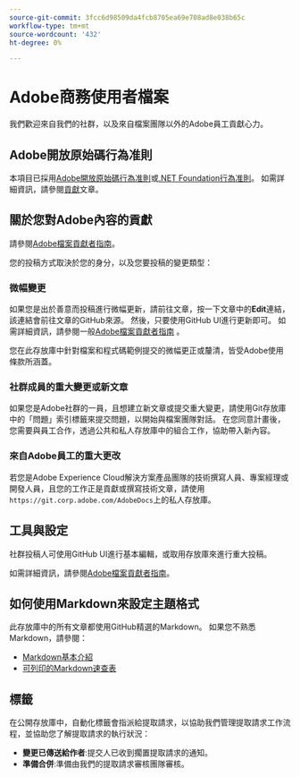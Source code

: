 ```yaml
---
source-git-commit: 3fcc6d98509da4fcb8705ea69e708ad8e038b65c
workflow-type: tm+mt
source-wordcount: '432'
ht-degree: 0%

---
```

# Adobe商務使用者檔案

我們歡迎來自我們的社群，以及來自檔案團隊以外的Adobe員工貢獻心力。

## Adobe開放原始碼行為准則

本項目已採用[Adobe開放原始碼行為准則](code-of-conduct.md)或[.NET Foundation行為准則](https://dotnetfoundation.org/code-of-conduct)。 如需詳細資訊，請參閱[貢獻](contributing.md)文章。

## 關於您對Adobe內容的貢獻

請參閱[Adobe檔案貢獻者指南](https://docs.adobe.com/content/help/en/contributor/contributor-guide/introduction.html)。

您的投稿方式取決於您的身分，以及您要投稿的變更類型：

### 微幅變更

如果您是出於善意而投稿進行微幅更新，請前往文章，按一下文章中的&#x200B;**Edit**&#x200B;連結，該連結會前往文章的GitHub來源。 然後，只要使用GitHub UI進行更新即可。 如需詳細資訊，請參閱一般[Adobe檔案貢獻者指南](https://docs.adobe.com/content/help/en/contributor/contributor-guide/introduction.html) 。

您在此存放庫中針對檔案和程式碼範例提交的微幅更正或釐清，皆受Adobe使用條款所涵蓋。

### 社群成員的重大變更或新文章

如果您是Adobe社群的一員，且想建立新文章或提交重大變更，請使用Git存放庫中的「問題」索引標籤來提交問題，以開始與檔案團隊對話。 在您同意計畫後，您需要與員工合作，透過公共和私人存放庫中的組合工作，協助帶入新內容。

<!--
If you submit a pull request with significant changes to documentation and code examples, you'll see a message in the pull request asking you to submit an online contribution license agreement (CLA). We need you to complete the online form before we can review your pull request.
-->

### 來自Adobe員工的重大更改

若您是Adobe Experience Cloud解決方案產品團隊的技術撰寫人員、專案經理或開發人員，且您的工作正是貢獻或撰寫技術文章，請使用`https://git.corp.adobe.com/AdobeDocs`上的私人存放庫。

<!--Employees from other parts of the Adobe world should use the public repo for minor updates.-->

## 工具與設定

社群投稿人可使用GitHub UI進行基本編輯，或取用存放庫來進行重大投稿。

如需詳細資訊，請參閱[Adobe檔案貢獻者指南](https://docs.adobe.com/content/help/en/contributor/contributor-guide/introduction.html)。

## 如何使用Markdown來設定主題格式

此存放庫中的所有文章都使用GitHub精選的Markdown。 如果您不熟悉Markdown，請參閱：

* [Markdown基本介紹](https://help.github.com/articles/getting-started-with-writing-and-formatting-on-github/)
* [可列印的Markdown速查表](https://guides.github.com/pdfs/markdown-cheatsheet-online.pdf)

## 標籤

在公開存放庫中，自動化標籤會指派給提取請求，以協助我們管理提取請求工作流程，並協助您了解提取請求的執行狀況：

* **變更已傳送給作者**:提交人已收到擱置提取請求的通知。
* **準備合併**:準備由我們的提取請求審核團隊審核。
